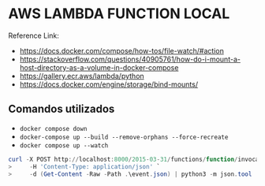 # AWS LAMBDA FUNCTION LOCAL

Reference Link: 
- https://docs.docker.com/compose/how-tos/file-watch/#action
- https://stackoverflow.com/questions/40905761/how-do-i-mount-a-host-directory-as-a-volume-in-docker-compose
- https://gallery.ecr.aws/lambda/python
- https://docs.docker.com/engine/storage/bind-mounts/

## Comandos utilizados
- `docker compose down`
- `docker-compose up --build --remove-orphans --force-recreate`
- `docker compose up --watch`

```powershell
curl -X POST http://localhost:8000/2015-03-31/functions/function/invocations `
>     -H 'Content-Type: application/json' `
>     -d (Get-Content -Raw -Path .\event.json) | python3 -m json.tool
```